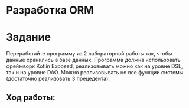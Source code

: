 # Разработка ORM
# Задание
Переработайте программу из 2 лабораторной работы так, чтобы данные хранились в базе данных. Программа должна использовать фреймворк Kotlin Exposed, реализовывать можно как на уровне DSL, так и на уровне DAO. Можно реализовывать не все функции системы (достаточно реализовать 3 прецедента).
## Ход работы:

